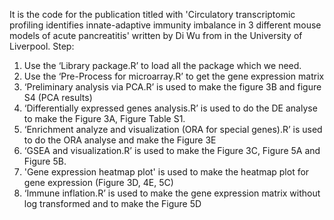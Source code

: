 It is the code for the publication titled with 'Circulatory transcriptomic profiling identifies innate-adaptive immunity imbalance in 3 different mouse models of acute pancreatitis' written by Di Wu from in the University of Liverpool. 
Step:
1.	Use the ‘Library package.R’ to load all the package which we need.
2.	Use the ‘Pre-Process for microarray.R’ to get the gene expression matrix
3.	‘Preliminary analysis via PCA.R’ is used to make the figure 3B and figure S4 (PCA results)
4.	‘Differentially expressed genes analysis.R’ is used to do the DE analyse to make the Figure 3A, Figure Table S1.
5.	‘Enrichment analyze and visualization (ORA for special genes).R’ is used to do the ORA analyse and make the Figure 3E
6.	‘GSEA and visualization.R’ is used to make the Figure 3C, Figure 5A and Figure 5B.
7.	'Gene expression heatmap plot' is used to make the heatmap plot for gene expression (Figure 3D, 4E, 5C)
8.	‘Immune inflation.R’ is used to make the gene expression matrix without log transformed and to make the Figure 5D


<!---
Pancreatologist/Pancreatologist is a ✨ special ✨ repository because its `README.md` (this file) appears on your GitHub profile.
You can click the Preview link to take a look at your changes.
--->

